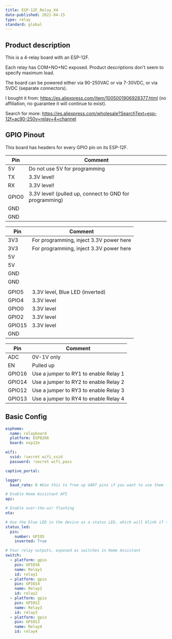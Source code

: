 ```yaml
---
title: ESP-12F_Relay_X4
date-published: 2021-04-15
type: relay
standard: global
---
```

## Product description
This is a 4-relay board with an ESP-12F.

Each relay has COM+NO+NC exposed. Product descriptions don't seem to specify maximum load.

The board can be powered either via 90-250VAC or via 7-30VDC, or via 5VDC (separate connectors).

I bought it from: https://es.aliexpress.com/item/1005001906928377.html (no affiliation, no guarantee it will continue to exist).

Search for more: https://es.aliexpress.com/wholesale?SearchText=esp-12f+ac90-250v+relay+4+channel

## GPIO Pinout
This board has headers for every GPIO pin on its ESP-12F.

| Pin   | Comment                                                 |
|-------|---------------------------------------------------------|
| 5V    | Do not use 5V for programming                           |
| TX    | 3.3V level!                                             |
| RX    | 3.3V level!                                             |
| GPIO0 | 3.3V level! (pulled up, connect to GND for programming) |
| GND   |                                                         |
| GND   |                                                         |

| Pin    | Comment                                 |
|--------|-----------------------------------------|
| 3V3    | For programming, inject 3.3V power here |
| 3V3    | For programming, inject 3.3V power here |
| 5V     |                                         |
| 5V     |                                         |
| GND    |                                         |
| GND    |                                         |
|        |                                         |
| GPIO5  | 3.3V level, Blue LED (inverted)         |
| GPIO4  | 3.3V level                              |
| GPIO0  | 3.3V level                              |
| GPIO2  | 3.3V level                              |
| GPIO15 | 3.3V level                              |
| GND    |                                         |

| Pin    | Comment                                 |
|--------|-----------------------------------------|
| ADC    | 0V-1V only                              |
| EN     | Pulled up                               |
| GPIO16 | Use a jumper to RY1 to enable Relay 1   |
| GPIO14 | Use a jumper to RY2 to enable Relay 2   |
| GPIO12 | Use a jumper to RY3 to enable Relay 3   |
| GPIO13 | Use a jumper to RY4 to enable Relay 4   |

## Basic Config
```yaml
esphome:
  name: relayboard
  platform: ESP8266
  board: esp12e

wifi:
  ssid: !secret wifi_ssid
  password: !secret wifi_pass

captive_portal:

logger:
  baud_rate: 0 #Use this to free up UART pins if you want to use them for something else

# Enable Home Assistant API
api:

# Enable over-the-air flashing
ota:

# Use the blue LED in the device as a status LED, which will blink if there are warnings (slow) or errors (fast)
status_led:
  pin:
    number: GPIO5
    inverted: True

# Four relay outputs, exposed as switches in Home Assistant
switch:
  - platform: gpio
    pin: GPIO16
    name: Relay1
    id: relay1
  - platform: gpio
    pin: GPIO14
    name: Relay2
    id: relay2
  - platform: gpio
    pin: GPIO12
    name: Relay3
    id: relay3
  - platform: gpio
    pin: GPIO13
    name: Relay4
    id: relay4
```
